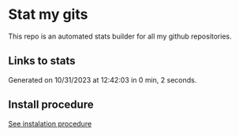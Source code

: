 # Stat my gits

This repo is an automated stats builder for all my github repositories.

## Links to stats


Generated on 10/31/2023 at 12:42:03 in 0 min, 2 seconds.

## Install procedure

[See instalation procedure](./src/install.md)
